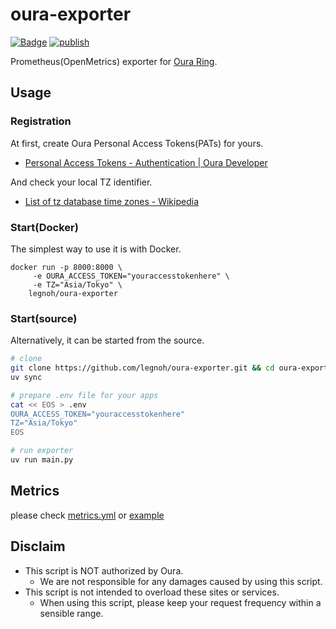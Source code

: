 # oura-exporter

[![Badge](https://img.shields.io/badge/docker-legnoh/oura--exporter-blue?logo=docker&link=https://hub.docker.com/r/legnoh/oura-exporter)](https://hub.docker.com/r/legnoh/oura-exporter) [![publish](https://github.com/legnoh/oura-exporter/actions/workflows/ci.yml/badge.svg)](https://github.com/legnoh/oura-exporter/actions/workflows/ci.yml)

Prometheus(OpenMetrics) exporter for [Oura Ring](https://ouraring.com).

## Usage

### Registration

At first, create Oura Personal Access Tokens(PATs) for yours.

- [Personal Access Tokens - Authentication | Oura Developer](https://cloud.ouraring.com/docs/authentication#personal-access-tokens)

And check your local TZ identifier.

- [List of tz database time zones - Wikipedia](https://en.wikipedia.org/wiki/List_of_tz_database_time_zones)

### Start(Docker)

The simplest way to use it is with Docker.

```
docker run -p 8000:8000 \
     -e OURA_ACCESS_TOKEN="youraccesstokenhere" \
     -e TZ="Asia/Tokyo" \
    legnoh/oura-exporter
```

### Start(source)

Alternatively, it can be started from the source.

```sh
# clone
git clone https://github.com/legnoh/oura-exporter.git && cd oura-exporter
uv sync

# prepare .env file for your apps
cat << EOS > .env
OURA_ACCESS_TOKEN="youraccesstokenhere"
TZ="Asia/Tokyo"
EOS

# run exporter
uv run main.py
```

## Metrics

please check [metrics.yml](./config/metrics.yml) or [example](./example/oura.prom)

## Disclaim

- This script is NOT authorized by Oura.
  - We are not responsible for any damages caused by using this script.
- This script is not intended to overload these sites or services.
  - When using this script, please keep your request frequency within a sensible range.
